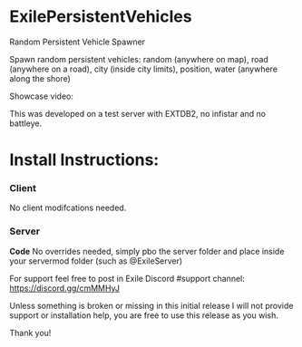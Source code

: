 # ExilePersistentVehicles
Random Persistent Vehicle Spawner

Spawn random persistent vehicles: random (anywhere on map), road (anywhere on a road), city (inside city limits), position, water (anywhere along the shore)

Showcase video: 

This was developed on a test server with EXTDB2, no infistar and no battleye.


# Install Instructions:

### Client
No client modifcations needed.

### Server

**Code**
No overrides needed, simply pbo the server folder and place inside your servermod folder (such as @ExileServer)

For support feel free to post in Exile Discord #support channel: https://discord.gg/cmMMHyJ

Unless something is broken or missing in this initial release I will not provide support or installation help, you are free to use this release as you wish.

Thank you!
